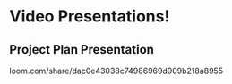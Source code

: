 # Video Presentations!

## Project Plan Presentation
loom.com/share/dac0e43038c74986969d909b218a8955
